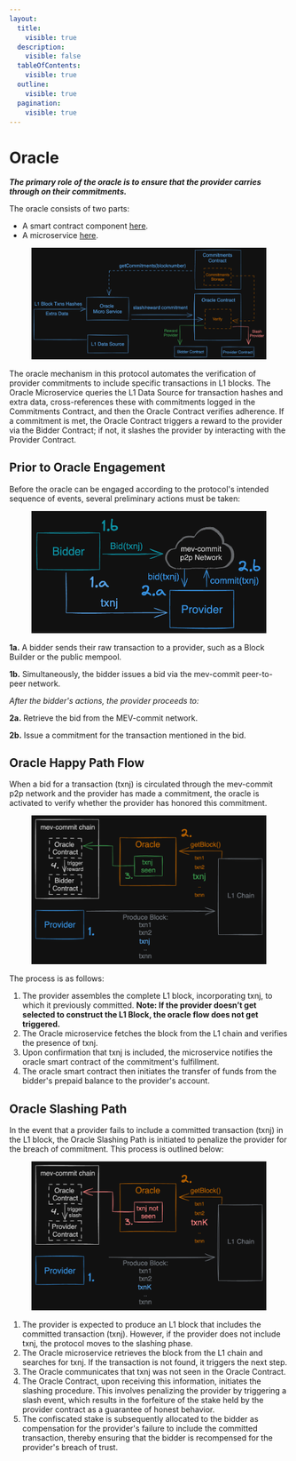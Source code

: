 ```yaml
---
layout:
  title:
    visible: true
  description:
    visible: false
  tableOfContents:
    visible: true
  outline:
    visible: true
  pagination:
    visible: true
---
```


# Oracle

_**The primary role of the oracle is to ensure that the provider carries through on their commitments.**_

The oracle consists of two parts:

* A smart contract component [here](https://github.com/primevprotocol/contracts/blob/main/contracts/Oracle.sol).
* A microservice [here](https://github.com/primevprotocol/mev-commit-oracle).

<figure><img src="../.gitbook/assets/oracle-detailed-overview.png" alt=""><figcaption></figcaption></figure>

The oracle mechanism in this protocol automates the verification of provider commitments to include specific transactions in L1 blocks. The Oracle Microservice queries the L1 Data Source for transaction hashes and extra data, cross-references these with commitments logged in the Commitments Contract, and then the Oracle Contract verifies adherence. If a commitment is met, the Oracle Contract triggers a reward to the provider via the Bidder Contract; if not, it slashes the provider by interacting with the Provider Contract.

## Prior to Oracle Engagement

Before the oracle can be engaged according to the protocol's intended sequence of events, several preliminary actions must be taken:

<figure><img src="../.gitbook/assets/Oracle-before.png" alt=""><figcaption></figcaption></figure>

**1a.** A bidder sends their raw transaction to a provider, such as a Block Builder or the public mempool.

&#x20;**1b.** Simultaneously, the bidder issues a bid via the mev-commit peer-to-peer network.

_After the bidder's actions, the provider proceeds to:_

**2a.** Retrieve the bid from the MEV-commit network.&#x20;

**2b.** Issue a commitment for the transaction mentioned in the bid.

## Oracle Happy Path Flow

When a bid for a transaction (txnj) is circulated through the mev-commit p2p network and the provider has made a commitment, the oracle is activated to verify whether the provider has honored this commitment.

<figure><img src="../.gitbook/assets/Oracle.png" alt=""><figcaption></figcaption></figure>

The process is as follows:

1. The provider assembles the complete L1 block, incorporating txnj, to which it previously committed. **Note: If the provider doesn’t get selected to construct the L1 Block, the oracle flow does not get triggered.**
2. The Oracle microservice fetches the block from the L1 chain and verifies the presence of txnj.
3. Upon confirmation that txnj is included, the microservice notifies the oracle smart contract of the commitment's fulfillment.
4. The oracle smart contract then initiates the transfer of funds from the bidder's prepaid balance to the provider's account.

## Oracle Slashing Path

In the event that a provider fails to include a committed transaction (txnj) in the L1 block, the Oracle Slashing Path is initiated to penalize the provider for the breach of commitment. This process is outlined below:

<figure><img src="../.gitbook/assets/Oracle_non_happy.png" alt=""><figcaption></figcaption></figure>

1. The provider is expected to produce an L1 block that includes the committed transaction (txnj). However, if the provider does not include txnj, the protocol moves to the slashing phase.
2. The Oracle microservice retrieves the block from the L1 chain and searches for txnj. If the transaction is not found, it triggers the next step.
3. The Oracle communicates that txnj was not seen in the Oracle Contract.
4. The Oracle Contract, upon receiving this information, initiates the slashing procedure. This involves penalizing the provider by triggering a slash event, which results in the forfeiture of the stake held by the provider contract as a guarantee of honest behavior.
5. The confiscated stake is subsequently allocated to the bidder as compensation for the provider's failure to include the committed transaction, thereby ensuring that the bidder is recompensed for the provider's breach of trust.

